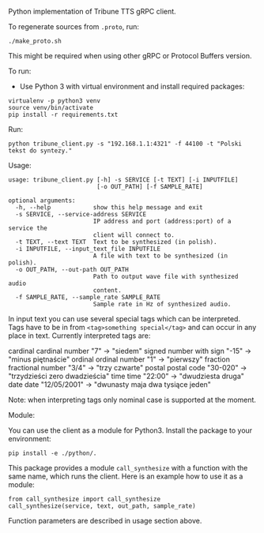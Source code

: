 Python implementation of Tribune TTS gRPC client.

To regenerate sources from `.proto`, run:
```
./make_proto.sh
```
This might be required when using other gRPC or Protocol Buffers version.

To run:
 - Use Python 3 with virtual environment and install required packages:
```
virtualenv -p python3 venv
source venv/bin/activate
pip install -r requirements.txt
```

Run:
```
python tribune_client.py -s "192.168.1.1:4321" -f 44100 -t "Polski tekst do syntezy."
```

Usage:
```
usage: tribune_client.py [-h] -s SERVICE [-t TEXT] [-i INPUTFILE]
                         [-o OUT_PATH] [-f SAMPLE_RATE]

optional arguments:
  -h, --help            show this help message and exit
  -s SERVICE, --service-address SERVICE
                        IP address and port (address:port) of a service the
                        client will connect to.
  -t TEXT, --text TEXT  Text to be synthesized (in polish).
  -i INPUTFILE, --input_text_file INPUTFILE
                        A file with text to be synthesized (in polish).
  -o OUT_PATH, --out-path OUT_PATH
                        Path to output wave file with synthesized audio
                        content.
  -f SAMPLE_RATE, --sample_rate SAMPLE_RATE
                        Sample rate in Hz of synthesized audio.
```

In input text you can use several special tags which can be interpreted. Tags have to be in from `<tag>something special</tag>` and can occur in any place in text. Currently interpreted tags are:

cardinal    cardinal number     "<cardinal>7</cardinal>"    -> "siedem"
signed      number with sign    "<signed>-15</signed>"      -> "minus piętnaście"
ordinal     ordinal number      "<ordinal>1</ordinal>"      -> "pierwszy"
fraction    fractional number   "<fraction>3/4</fraction>"  -> "trzy czwarte"
postal      postal code         "<postal>30-020</postal>"   -> "trzydzieści zero dwadzieścia"
time        time                "<time>22:00</time>"        -> "dwudziesta druga"
date        date                "<date>12/05/2001</date>"   -> "dwunasty maja dwa tysiące jeden"

Note: when interpreting tags only nominal case is supported at the moment.

Module:

You can use the client as a module for Python3. Install the package to your environment:
```
pip install -e ./python/.
```
This package provides a module `call_synthesize` with a function with the same name, which runs the client. Here is an example how to use it as a module:
```
from call_synthesize import call_synthesize
call_synthesize(service, text, out_path, sample_rate)
```
Function parameters are described in usage section above.
